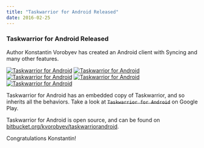 ```yaml
---
title: "Taskwarrior for Android Released"
date: 2016-02-25
---
```


### Taskwarrior for Android Released 

Author Konstantin Vorobyev has created an Android client with Syncing and many other features.

[![Taskwarrior for Android](../../images/twa1.png)](../../images/twa1.png)
[![Taskwarrior for Android](../../images/twa2.png)](../../images/twa2.png)
[![Taskwarrior for Android](../../images/twa3.png)](../../images/twa3.png)
[![Taskwarrior for Android](../../images/twa4.png)](../../images/twa4.png)
[![Taskwarrior for Android](../../images/twa5.png)](../../images/twa5.png)

Taskwarrior for Android has an embedded copy of Taskwarrior, and so inherits all the behaviors.
Take a look at ~~`Taskwarrior for Android`~~ on Google Play.

Taskwarrior for Android is open source, and can be found on [bitbucket.org/kvorobyev/taskwarriorandroid](https://bitbucket.org/kvorobyev/taskwarriorandroid/wiki/Home).

Congratulations Konstantin!
